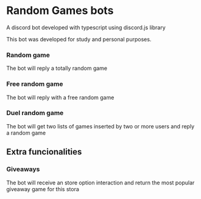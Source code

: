 # Random Games bots

A discord bot developed with typescript using discord.js library

This bot was developed for study and personal purposes.

### Random game

The bot will reply a totally random game

### Free random game

The bot will reply with a free random game


### Duel random game

The bot will get two lists of games inserted by two or more users and reply a random game


## Extra funcionalities

### Giveaways

The bot will receive an store option interaction and return the most popular giveaway game for this stora